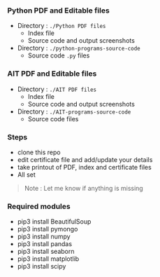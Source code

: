 ### Python PDF and Editable files
- Directory : `./Python PDF files`
    - Index file
    - Source code and output screenshots
- Directory : `./python-programs-source-code`
    - Source code `.py` files

### AIT PDF and Editable files
- Directory : `./AIT PDF files`
    - Index file
    - Source code and output screenshots
- Directory : `./AIT-programs-source-code`
    - Source code files

### Steps
- clone this repo
- edit certificate file and add/update your details
- take printout of PDF, index and certificate files
- All set


> Note : Let me know if anything is missing


### Required modules

- pip3 install BeautifulSoup
- pip3 install pymongo
- pip3 install numpy
- pip3 install pandas
- pip3 install seaborn
- pip3 install matplotlib
- pip3 install scipy           